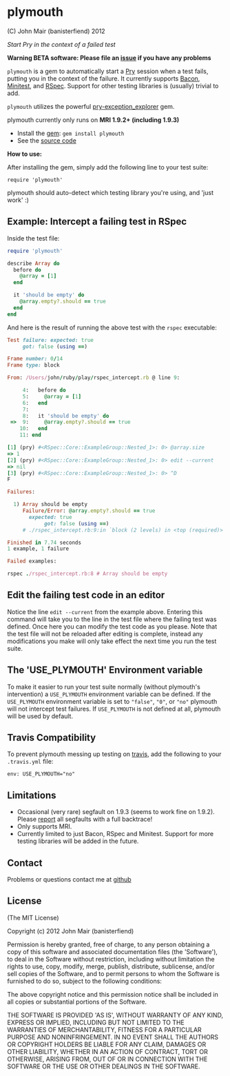 plymouth
===========

(C) John Mair (banisterfiend) 2012

_Start Pry in the context of a failed test_

**Warning BETA software: Please file an [issue](https://github.com/banister/plymouth/issues) if you have any problems**

`plymouth` is a gem to automatically start a [Pry](http://pry.github.com) session when a test fails, putting you in the context of the failure.
It currently supports [Bacon](https://github.com/chneukirchen/bacon), [Minitest](https://github.com/seattlerb/minitest), and [RSpec](https://github.com/rspec/rspec). 
Support for other testing libraries is (usually) trivial to add.  

`plymouth` utilizes the powerful [pry-exception_explorer](https://github.com/pry/pry-exception_explorer) gem.

plymouth currently only runs on **MRI 1.9.2+ (including 1.9.3)**

* Install the [gem](https://rubygems.org/gems/plymouth): `gem install plymouth`
* See the [source code](http://github.com/banister/plymouth)
 
**How to use:**

After installing the gem, simply add the following line to your test suite:

`require 'plymouth'` 

plymouth should auto-detect which testing library you're using, and 'just work' :)


Example: Intercept a failing test in RSpec
--------

Inside the test file:

```ruby
require 'plymouth'

describe Array do
  before do
    @array = [1]
  end

  it 'should be empty' do
    @array.empty?.should == true
  end
end
```

And here is the result of running the above test with the `rspec` executable:

```ruby
Test failure: expected: true
     got: false (using ==)

Frame number: 0/14
Frame type: block

From: /Users/john/ruby/play/rspec_intercept.rb @ line 9:

     4:   before do
     5:     @array = [1]
     6:   end
     7: 
     8:   it 'should be empty' do
 =>  9:     @array.empty?.should == true
    10:   end
    11: end

[1] (pry) #<RSpec::Core::ExampleGroup::Nested_1>: 0> @array.size                                                                                                                           
=> 1
[2] (pry) #<RSpec::Core::ExampleGroup::Nested_1>: 0> edit --current
=> nil
[3] (pry) #<RSpec::Core::ExampleGroup::Nested_1>: 0> ^D
F

Failures:

  1) Array should be empty
     Failure/Error: @array.empty?.should == true
       expected: true
            got: false (using ==)
     # ./rspec_intercept.rb:9:in `block (2 levels) in <top (required)>'

Finished in 7.74 seconds
1 example, 1 failure

Failed examples:

rspec ./rspec_intercept.rb:8 # Array should be empty
```

Edit the failing test code in an editor
---

Notice the line `edit --current` from the example above. Entering this command will take you to the line in the test file
where the failing test was defined. Once here you can modify the test code as you please. Note that the test file will not be
reloaded after editing is complete, instead any modifications you make will only take effect the next time you run the test suite.


The 'USE_PLYMOUTH' Environment variable
-------

To make it easier to run your test suite normally (without plymouth's intervention) a `USE_PLYMOUTH` environment variable
can be defined. If the `USE_PLYMOUTH` environment variable is set to `"false"`, `"0"`, or `"no"` plymouth will not intercept test failures.
If `USE_PLYMOUTH` is not defined at all, plymouth will be used by default.

Travis Compatibility
---

To prevent plymouth messing up testing on [travis](http://travis-ci.org/), add the following to your `.travis.yml` file: 

```
env: USE_PLYMOUTH="no"
```

Limitations
-------------------------

* Occasional (very rare) segfault on 1.9.3 (seems to work fine on 1.9.2). Please [report](https://github.com/banister/plymouth/issues) all segfaults with a full backtrace!
* Only supports MRI.
* Currently limited to just Bacon, RSpec and Minitest. Support for more testing libraries will be added in the future.

Contact
-------

Problems or questions contact me at [github](http://github.com/banister)


License
-------

(The MIT License) 

Copyright (c) 2012 John Mair (banisterfiend)

Permission is hereby granted, free of charge, to any person obtaining
a copy of this software and associated documentation files (the
'Software'), to deal in the Software without restriction, including
without limitation the rights to use, copy, modify, merge, publish,
distribute, sublicense, and/or sell copies of the Software, and to
permit persons to whom the Software is furnished to do so, subject to
the following conditions:

The above copyright notice and this permission notice shall be
included in all copies or substantial portions of the Software.

THE SOFTWARE IS PROVIDED 'AS IS', WITHOUT WARRANTY OF ANY KIND,
EXPRESS OR IMPLIED, INCLUDING BUT NOT LIMITED TO THE WARRANTIES OF
MERCHANTABILITY, FITNESS FOR A PARTICULAR PURPOSE AND NONINFRINGEMENT.
IN NO EVENT SHALL THE AUTHORS OR COPYRIGHT HOLDERS BE LIABLE FOR ANY
CLAIM, DAMAGES OR OTHER LIABILITY, WHETHER IN AN ACTION OF CONTRACT,
TORT OR OTHERWISE, ARISING FROM, OUT OF OR IN CONNECTION WITH THE
SOFTWARE OR THE USE OR OTHER DEALINGS IN THE SOFTWARE.
